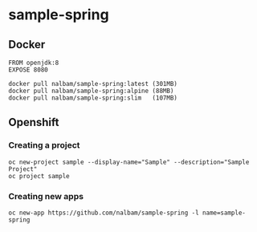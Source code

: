 # sample-spring

## Docker
```
FROM openjdk:8
EXPOSE 8080

docker pull nalbam/sample-spring:latest (301MB)
docker pull nalbam/sample-spring:alpine (88MB)
docker pull nalbam/sample-spring:slim   (107MB)
```

## Openshift
### Creating a project
```
oc new-project sample --display-name="Sample" --description="Sample Project"
oc project sample
```

### Creating new apps
```
oc new-app https://github.com/nalbam/sample-spring -l name=sample-spring
```
